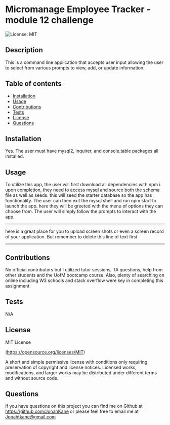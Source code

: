 # Micromanage Employee Tracker - module 12 challenge

![License: MIT](https://img.shields.io/badge/License-MIT-yellow.svg)

## Description

This is a command line application that accepts user input allowing the user to select from various prompts to view, add, or update information.

## Table of contents

- [Installation](#installation)
- [Usage](#usage)
- [Contributions](#contributions)
- [Tests](#tests)
- [License](#license)
- [Questions](#questions)

## Installation

Yes. The user must have mysql2, inquirer, and console.table packages all installed.

## Usage

To utilize this app, the user will first download all dependencies with npm i. upon completion, they need to access mysql and source both the schema file as well as seeds. this will seed the starter database so the app has functionality. The user can then exit the mysql shell and run npm start to launch the app. here they will be greeted with the menu of options they can choose from. The user will simply follow the prompts to interact with the app.

---

here is a great place for you to upload screen shots or even a screen record of your application. But remember to delete this line of text first

---

## Contributions

No official contributors but I utilized tutor sessions, TA questions, help from other students and the UofM bootcamp course. Also, plenty of searching on online including W3 schools and stack overflow were key in completing this assignment.

## Tests

N/A

## License

MIT License

(https://opensource.org/licenses/MIT)

A short and simple permissive license with conditions only requiring preservation of copyright and license notices. Licensed works, modifications, and larger works may be distributed under different terms and without source code.

## Questions

If you have questions on this project you can find me on Github at https://github.com/JonahKane
or please feel free to email me at Jonahtkane@gmail.com
